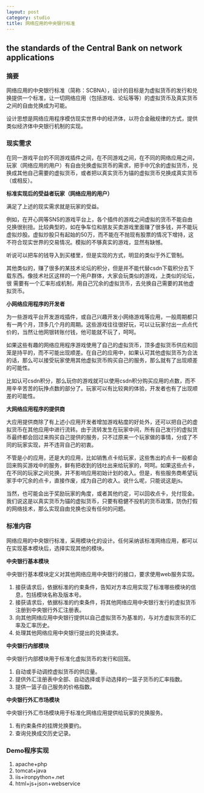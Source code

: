 ```yaml
---
layout: post
category: studio
title: 网络应用的中央银行标准
---
```


## the standards of the Central Bank on network applications ##

### 摘要 ###

网络应用的中央银行标准（简称：SCBNA），设计的目标是为虚拟货币的发行和兑换提供一个标准，让一切网络应用（包括游戏、论坛等等）的虚拟货币及真实货币之间的自由兑换成为可能。

设计思想是网络应用程序模仿现实世界中的经济体，以符合金融规律的方式，提供类似经济体中央银行机制的实现。

### 现实需求 ###

在同一游戏平台的不同游戏插件之间，在不同游戏之间，在不同的网络应用之间，玩家（网络应用的用户）有自由兑换虚拟货币的需求，把手中冗余的虚拟货币，兑换成其他自己需要的虚拟货币，或者把以真实货币为锚的虚拟货币兑换成真实货币（或相反）。

**标准实现后的受益者玩家（网络应用的用户）**

满足了上述的现实需求就是玩家的受益。

例如，在开心网等SNS的游戏平台上，各个插件的游戏之间虚拟的货币不能自由兑换很别扭。比较典型的，如在争车位和朋友买卖游戏里面赚了很多钱，并不能玩虚拟炒股。虚拟炒股只有起始的50万，而不能在不抛现有股票的情况下增持，这不符合现实世界的交易情况。模拟的不够真实的游戏，显然有缺憾。

听说可以把车的钱导入到买楼里，但是实现的方式，明显的类似于外汇管制。

其他类似的，赚了很多的某技术论坛的积分，但是并不能代替csdn下载积分去下载东西。像技术社区这样的一个用户群体，大家会玩类似的游戏，上类似的论坛，很 需要有一个汇率形成机制，用自己冗余的虚拟货币，去兑换自己需要的其他虚拟货币。

**小网络应用程序的开发者**

为一些游戏平台开发游戏插件，或自己兴趣开发小网络游戏等应用，一般周期都只有一两个月，顶多几个月的周期。这些游戏往往很好玩，可以让玩家付出一点点代价的，当然让他网银转账付钱，他可能就不玩了，呵呵。

如果这些有趣的网络应用程序游戏使用了自己的虚拟货币，顶多虚拟货币供应和回笼是持平的，而不可能出现顺差。在自己的应用中，如果认可其他虚拟货币为合法的话，那么可以接受玩家使用其他虚拟货币购买自己的服务，那么就有了出现顺差的可能性。

比如认可csdn积分，那么玩你的游戏就可以使用csdn积分购买应用的点数，而不用辛辛苦苦的玩挣点数的部分了。玩家可以有比较爽的体验，开发者也有了出现顺差的可能性。

**大网络应用程序的提供商**

大应用提供商除了有上述小应用开发者增加游戏粘度的好处外，还可以把自己的虚拟货币在其他应用中进行流转。由于流转发生在玩家中间，所有自己发行的虚拟货币最终都会回过来购买自己提供的服务，只不过原来一个玩家做的事情，分成了不同的玩家实现，并不违背自己的初衷。

不管是小的应用，还是大的应用，比如销售点卡给玩家，这些售出的点卡一般都会回来购买游戏中的服务，鲜有把收到的钱吐出来给玩家的，呵呵。如果这些点卡，在不同的玩家之间兑换，并不影响应用初始计划的收入。但是，有些服务商希望玩家手中冗余的点卡，直接作废，成为自己的收入。说什么呢，只能说这是js。

当然，也可能会出于奖励玩家的角度，或者其他约定，可以回收点卡，兑付现金。我们说这是以真实货币为锚的虚拟货币，只要有稳健不投机的货币政策，防伪打假的网络技术，那么实现自由兑换也没有任何的问题。

### 标准内容 ###

网络应用的中央银行标准，采用模块化的设计。任何采纳该标准网络应用，都可以在实现基本模块后，选择实现其他的模块。

**中央银行基本模块**

中央银行基本模块定义对其他网络应用中央银行的接口，要求使用web服务实现。

1. 接获请求后，依据标准的约束条件，告知对方本应用实现了标准哪些模块的信息，包括模块名称及版本号。
2. 接获请求后，依据标准的约束条件，将其他网络应用中央银行发行的虚拟货币注册到中央银行外汇注册表。
3. 向其他网络应用中央银行提供以自己虚拟货币为基准的，与对方虚拟货币的汇率及汇率历史。
4. 处理其他网络应用中央银行提出的兑换请求。

**中央银行内部模块**

中央银行内部模块用于标准化虚拟货币的发行和回笼。

1. 自动或手动调控虚拟货币的供应量。
2. 提供外汇注册表中全部、自动选择或手动选择的一篮子货币的汇率指数。
3. 提供一篮子自己服务的价格指数。

**中央银行外汇市场模块**

中央银行外汇市场模块用于标准化网络应用提供给玩家的兑换服务。

1. 有约束条件的挂牌兑换要约。
2. 查询兑换成交历史记录。

### Demo程序实现 ###

1. apache+php
2. tomcat+java
3. iis+ironpython+.net
4. html+js+json+webservice